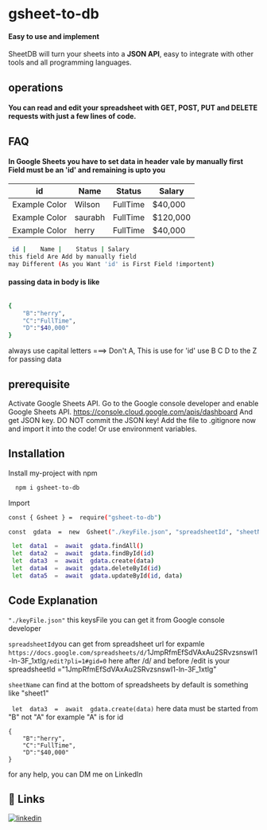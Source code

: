 
# gsheet-to-db
 ####  Easy to use and implement
SheetDB will turn your sheets into a  **JSON API**, easy to integrate with other tools and all programming languages.
## operations
####  You can read and edit your spreadsheet with GET, POST, PUT and DELETE requests with just a few lines of code.

## FAQ

#### In Google Sheets you have to set data in header vale by manually first Field must be an 'id' and remaining is upto you

| id            | Name    | Status   | Salary   |
| ------------- | ------- | -------- | -------- |
| Example Color | Wilson  | FullTime | $40,000  |
| Example Color | saurabh | FullTime | $120,000 |
| Example Color | herry   | FullTime | $40,000  |

```bash
 id |	 Name |    Status |	Salary
this field Are Add by manually field
may Different (As you Want 'id' is First Field !importent)

```

#### passing data in body is like

```bash

{
    "B":"herry",
    "C":"FullTime",
    "D":"$40,000"
}


```

always use capital letters ===>
Don't A, This is use for 'id' use B C D to the Z for passing data
## prerequisite

Activate Google Sheets API. Go to the Google console developer and enable Google Sheets API.
https://console.cloud.google.com/apis/dashboard And get JSON key.
DO NOT commit the JSON key! Add the file to .gitignore now and import it into
the code! Or use environment variables.

## Installation

Install my-project with npm

```bash
  npm i gsheet-to-db

```

Import

```bash
const { Gsheet } =  require("gsheet-to-db")
```


```bash
const  gdata  =  new  Gsheet("./keyFile.json", "spreadsheetId", "sheetName")

 let  data1  =  await  gdata.findAll()
 let  data2  =  await  gdata.findById(id)
 let  data3  =  await  gdata.create(data)
 let  data4  =  await  gdata.deleteById(id)
 let  data5  =  await  gdata.updateById(id, data)
```
##  Code  Explanation
`"./keyFile.json"` 
 this keysFile you can get it from Google console developer
 
`spreadsheetId`you can get from spreadsheet url for expamle 
`https://docs.google.com/spreadsheets/d/`1JmpRfmEfSdVAxAu2SRvzsnswI1-ln-3F_1xtlg`/edit?pli=1#gid=0`
here after /d/ and before /edit is your
 spreadsheetId ="1JmpRfmEfSdVAxAu2SRvzsnswI1-ln-3F_1xtlg"
 
 `sheetName` can find at the bottom of spreadsheets by default is something like "sheet1"
 
` let  data3  =  await  gdata.create(data)`
here data must be started from "B" not "A" for example "A" is for id 
```
{
    "B":"herry",
    "C":"FullTime",
    "D":"$40,000"
}
```
for any help, you can DM me on LinkedIn
## 🔗 Links

[![linkedin](https://img.shields.io/badge/linkedin-0A66C2?style=for-the-badge&logo=linkedin&logoColor=white)](https://www.linkedin.com/in/saurabh-singh-841590192)